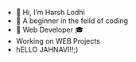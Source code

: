 - 👋 Hi, I’m Harsh Lodhi
- 👀 A beginner in the feild of coding 
- 🌱 Web Developer 🎓
- Working on WEB Projects
- hELLO JAHNAVI!!;)

<!---
hlodhi01/hlodhi01 is a ✨ special ✨ repository because its `README.md` (this file) appears on your GitHub profile.
You can click the Preview link to take a look at your changes.
--->
